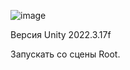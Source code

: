 ![image](https://github.com/MrFlox/Match3Demo/assets/7479866/3a2ff299-e7f9-4aba-8df6-32fb51527e6f)


Версия Unity 2022.3.17f

Запускать со сцены Root.
